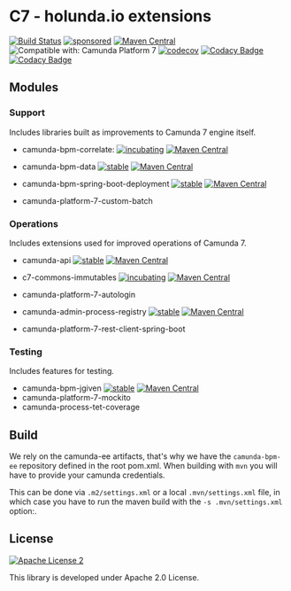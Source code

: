 
# C7 - holunda.io extensions

[![Build Status](https://github.com/holunda-io/c7/workflows/Development%20branches/badge.svg)](https://github.com/holunda-io/c7/actions)
[![sponsored](https://img.shields.io/badge/sponsoredBy-Holisticon-RED.svg)](https://holisticon.de/)
[![Maven Central](https://maven-badges.herokuapp.com/maven-central/io.holunda.c7._/c7-root/badge.svg)](https://maven-badges.herokuapp.com/maven-central/io.holunda.c7._/c7-root)
![Compatible with: Camunda Platform 7](https://img.shields.io/badge/Compatible%20with-Camunda%20Platform%207-26d07c)
[![codecov](https://codecov.io/gh/holunda-io/c7/branch/develop/graph/badge.svg?token=imlMg9vhLZ)](https://codecov.io/gh/holunda-io/c7)
[![Codacy Badge](https://app.codacy.com/project/badge/Grade/8f4d11e919354d9eaa9be3be7b1a4232)](https://app.codacy.com/gh/holunda-io/c7/dashboard?utm_source=gh&utm_medium=referral&utm_content=&utm_campaign=Badge_grade)
[![Codacy Badge](https://app.codacy.com/project/badge/Coverage/8f4d11e919354d9eaa9be3be7b1a4232)](https://app.codacy.com/gh/holunda-io/c7/dashboard?utm_source=gh&utm_medium=referral&utm_content=&utm_campaign=Badge_coverage)



## Modules

### Support

Includes libraries built as improvements to Camunda 7 engine itself.

- camunda-bpm-correlate: [![incubating](https://img.shields.io/badge/lifecycle-INCUBATING-orange.svg)](https://github.com/holisticon#open-source-lifecycle)
  [![Maven Central](https://maven-badges.herokuapp.com/maven-central/io.holunda/camunda-bpm-correlate/badge.svg)](https://maven-badges.herokuapp.com/maven-central/io.holunda/camunda-bpm-correlate)
- camunda-bpm-data [![stable](https://img.shields.io/badge/lifecycle-STABLE-green.svg)](https://github.com/holisticon#open-source-lifecycle)
  [![Maven Central](https://maven-badges.herokuapp.com/maven-central/io.holunda.data/camunda-bpm-data/badge.svg)](https://maven-badges.herokuapp.com/maven-central/io.holunda.data/camunda-bpm-data)

- camunda-bpm-spring-boot-deployment [![stable](https://img.shields.io/badge/lifecycle-STABLE-green.svg)](https://github.com/holisticon#open-source-lifecycle)
  [![Maven Central](https://maven-badges.herokuapp.com/maven-central/io.holunda.deployment/camunda-bpm-spring-boot-deployment/badge.svg)](https://maven-badges.herokuapp.com/maven-central/io.holunda.deployment/camunda-bpm-spring-boot-deployment)

- camunda-platform-7-custom-batch

### Operations

Includes extensions used for improved operations of Camunda 7.

- camunda-api [![stable](https://img.shields.io/badge/lifecycle-STABLE-green.svg)](https://github.com/holisticon#open-source-lifecycle)
  [![Maven Central](https://maven-badges.herokuapp.com/maven-central/io.holunda.camunda-api/camunda-bpm-engine-api/badge.svg)](https://maven-badges.herokuapp.com/maven-central/io.holunda.camunda-api/camunda-bpm-engine-api)

- c7-commons-immutables [![incubating](https://img.shields.io/badge/lifecycle-INCUBATING-orange.svg)](https://github.com/holisticon#open-source-lifecycle)
  [![Maven Central](https://maven-badges.herokuapp.com/maven-central/io.holunda.commons/camunda-commons-immutables/badge.svg)](https://maven-badges.herokuapp.com/maven-central/io.holunda.commons/camunda-commons-immutables)

- camunda-platform-7-autologin 
- camunda-admin-process-registry [![stable](https://img.shields.io/badge/lifecycle-STABLE-green.svg)](https://github.com/holisticon#open-source-lifecycle)
  [![Maven Central](https://maven-badges.herokuapp.com/maven-central/io.holunda/camunda-admin-process-registry/badge.svg)](https://maven-badges.herokuapp.com/maven-central/io.holunda/camunda-admin-process-registry)

- camunda-platform-7-rest-client-spring-boot

### Testing

Includes features for testing.

- camunda-bpm-jgiven [![stable](https://img.shields.io/badge/lifecycle-STABLE-green.svg)](https://github.com/holisticon#open-source-lifecycle)
  [![Maven Central](https://maven-badges.herokuapp.com/maven-central/io.holunda.testing/camunda-bpm-jgiven/badge.svg)](https://maven-badges.herokuapp.com/maven-central/io.holunda.testing/camunda-bpm-jgiven)
- camunda-platform-7-mockito
- camunda-process-tet-coverage


## Build

We rely on the camunda-ee artifacts, that's why we have the `camunda-bpm-ee` repository defined in the root pom.xml.
When building with `mvn` you will have to provide your camunda credentials.

This can be done via `.m2/settings.xml` or a local `.mvn/settings.xml` file, in which case you have to run the maven
build with the `-s .mvn/settings.xml` option:.


## License

[![Apache License 2](https://img.shields.io/badge/License-Apache%202.0-blue.svg)](LICENSE)

This library is developed under Apache 2.0 License.


